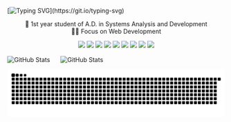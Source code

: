 [![Typing SVG](https://readme-typing-svg.demolab.com?font=Silkscreen&pause=1000&color=2AA889&center=true&width=435&lines=Hello+World.)](https://git.io/typing-svg)

<p align="center">
💫 1st year student of A.D. in Systems Analysis and Development <br>
👩‍💻 Focus on Web Development
</p>

<p align="center">
  <a href="#"><img src="https://skillicons.dev/icons?i=html" /></a>
  <a href="#"><img src="https://skillicons.dev/icons?i=css" /></a>
  <a href="#"><img src="https://skillicons.dev/icons?i=js" /></a>
  <a href="#"><img src="https://skillicons.dev/icons?i=python" /></a>
  <a href="#"><img src="https://skillicons.dev/icons?i=pycharm" /></a>
  <a href="#"><img src="https://skillicons.dev/icons?i=git" /></a>
  <a href="#"><img src="https://skillicons.dev/icons?i=figma" /></a>
  <a href="https://linkedin/luiza-melchor-bisson-da-costa"><img src="https://skillicons.dev/icons?i=linkedin" /></a>
  <a href="https://discordapp.com/users/guestt."><img src="https://skillicons.dev/icons?i=discord" /></a>
</p>

<p>
  <img 
    align="center" 
    alt="GitHub Stats" 
    height="180" 
    style="padding-right: 20px;" 
    src="https://github-readme-stats.vercel.app/api?username=luizamelchor&show_icons=true&theme=gotham&include_all_commits=true&locale=en" 
  /> 
    <img 
      align="center" 
      alt="GitHub Stats" 
      height="180" 
      src="https://github-readme-stats.vercel.app/api/top-langs/?username=luizamelchor&theme=gotham&layout=compact&custom_title=Languages&langs_count=9" 
  />
</p>

<picture align="center">
  <source media="(prefers-color-scheme: dark)" srcset="https://raw.githubusercontent.com/luizamelchor/luizamelchor/output/github-contribution-grid-snake-dark.svg">
  <source media="(prefers-color-scheme: light)" srcset="https://raw.githubusercontent.com/luizamelchor/luizamelchor/output/github-contribution-grid-snake-dark.svg">
  <img align="center" alt="github contribution grid snake animation" src="https://raw.githubusercontent.com/luizamelchor/luizamelchor/output/github-contribution-grid-snake.svg">
</picture>
